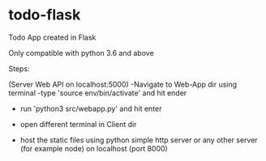 # todo-flask
Todo App created in Flask

Only compatible with python 3.6 and above



Steps:

(Server Web API on localhost:5000)
-Navigate to Web-App dir using terminal
-type 'source env/bin/activate' and hit ender
- run 'python3 src/webapp.py' and hit enter

- open different terminal in Client dir
- host the static files using python simple http server or any other server (for example node) on localhost (port 8000)
